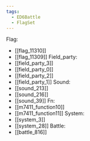 ```yaml
---
tags:
  - ED6Battle
  - FlagSet
---
```

Flag:
- [[flag_11310]]
- [[flag_11309]]
Field_party:
- [[field_party_3]]
- [[field_party_0]]
- [[field_party_2]]
- [[field_party_1]]
Sound:
- [[sound_213]]
- [[sound_216]]
- [[sound_39]]
Fn:
- [[m7411_function10]]
- [[m7411_function11]]
System:
- [[system_3]]
- [[system_28]]
Battle:
- [[battle_816]]
